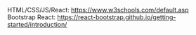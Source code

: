 HTML/CSS/JS/React: https://www.w3schools.com/default.asp \
Bootstrap React: https://react-bootstrap.github.io/getting-started/introduction/ 
